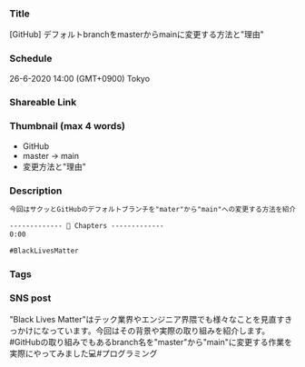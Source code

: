 ### Title

[GitHub] デフォルトbranchをmasterからmainに変更する方法と"理由"

### Schedule

26-6-2020 14:00 (GMT+0900) Tokyo

### Shareable Link

<!-- shareable-link-to-the-video -->

### Thumbnail (max 4 words)

- GitHub
- master -> main
- 変更方法と"理由"

### Description

```txt
今回はサクッとGitHubのデフォルトブランチを"mater"から"main"への変更する方法を紹介します。アメリカを中心に広がっている"Black Lives Matter"活動は、テック業界やエンジニア界隈でも様々なことを見直すきっかけになっています。その背景や他のテック企業の取り組みを知りながら、自分でも気軽にできるGitHubのチュートリアルです。

------------- 📌 Chapters -------------
0:00

#BlackLivesMatter
```

<!-- ----------- 🔔 チャンネル登録はこちらから -----------
https://www.youtube.com/channel/UC9IdI7wrSz9S3y5QxHvFseg?sub_confirmation=1
今後もエンジニアに欠かせない情報、ワクワクする情報を発信していくので、
通知を受け取りたい方はぜひ！

-------------📱 SNSはこちらから -------------
Twitter: https://twitter.com/JunichiSugiura
GitHub: https://github.com/JunichiSugiura
Instagram: https://www.instagram.com/junichisugiura_

---------- 💁‍♂️ 自己紹介 ----------
エンジニア・OSS コントリビュータ
現在はフランスのパリに住んでいます。
普段は暗号通貨のハードウェアウォレットを作っています。
みなさんの暗号資産をできる限り安全に管理できるようにするのが仕事です。

---------- 🎗 僕が働いている会社、Ledgerの製品紹介 ----------
暗号通貨のハードウェアウォレット、Nano X
https://shop.ledger.com/pages/ledger-nano-x?r=3ae057a09ca4

[数量限定] "Resilience (回復力)" Tシャツ・セーターとのセット
https://shop.ledger.com/pages/apparel?r=3ae057a09ca4

*購入金額の10%相当のBitcoinがアフリエイト収入として当チャンネルに入ります。
ありがたくチャンネル運営費としてコンテンツ充実等に使わせて頂きます。
このチャンネルを気に入って下さった方で暗号通貨を持っている方、これから取得を考えている方は
ぜひサポートの方宜しくお願い致します。 -->

### Tags

<!-- - プログラミング
- エンジニア
- 学習
- プログラミング
- 開発 -->

<!-- ### End Screen -->
<!-- if there is a specific video that you want to link  -->

### SNS post

"Black Lives Matter"はテック業界やエンジニア界隈でも様々なことを見直すきっかけになっています。今回はその背景や実際の取り組みを紹介します。#GitHubの取り組みでもあるbranch名を"master"から"main"に変更する作業を実際にやってみました💻#プログラミング
